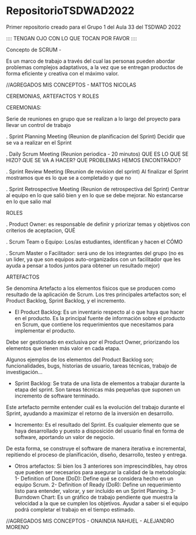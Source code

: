 # RepositorioTSDWAD2022

Primer repositorio creado para el Grupo 1 del Aula 33 del TSDWAD 2022

:::: TENGAN OJO CON LO QUE TOCAN POR FAVOR ::::

Concepto de SCRUM - 

Es un marco de trabajo a través
del cual las personas pueden abordar
problemas complejos adaptativos, a la vez
que se entregan productos de forma
eficiente y creativa con el máximo valor.

//AGREGADOS MIS CONCEPTOS - MATTOS NICOLAS

CEREMONIAS, ARTEFACTOS Y ROLES

CEREMONIAS:

Serie de reuniones en grupo que se realizan a lo largo del proyecto para llevar un control de trabajo

. Sprint Planning Meeting (Reunion de planificacion del Sprint) Decidir que se va a realizar en el Sprint

. Daily Scrum Meeting (Reunion periodica - 20 minutos) QUE ES LO QUE SE HIZO? QUE SE VA A HACER? QUE PROBLEMAS HEMOS ENCONTRADO?

. Sprint Review Meeting (Reunion de revision del sprint) Al finalizar el Sprint mostramos que es lo que se a completado y que no

. Sprint Retrospective Meeting (Reunion de retrospectiva del Sprint) Centrar al equipo en lo que salió bien y en lo que se debe mejorar. No estancarse en lo que salio mal

ROLES

. Product Owner: es responsable de definir y priorizar temas y objetivos con criterios de aceptacion, QUÉ

. Scrum Team o Equipo: Los/as estudiantes, identifican y hacen el CÓMO

. Scrum Master o Facilitador: será uno de los integrantes del grupo (no es un lider, ya que son equipos auto-organizados con un facilitador que les ayuda a pensar a todos juntos para obtener un resultado mejor)

ARTEFACTOS

Se denomina Artefacto a los elementos físicos que se producen como resultado de la aplicación de Scrum. Los tres principales artefactos son; el Product Backlog, Sprint Backlog, y el incremento.

 - El Product Backlog: Es un inventario respecto al o que haya que hacer en el producto. Es la principal fuente de información sobre el producto en Scrum, que contiene los requerimientos que necesitamos para implementar el producto.

Debe ser gestionado en exclusiva por el Product Owner, priorizando los elementos que tienen más valor en cada etapa. 

Algunos ejemplos de los elementos del Product Backlog son; funcionalidades, bugs, historias de usuario, tareas técnicas, trabajo de investigación...


 - Sprint Backlog: Se trata de una lista de elementos a trabajar durante la etapa del sprint. Son tareas técnicas más pequeñas que suponen un incremento de software terminado.

Este artefacto permite entender cuál es la evolución del trabajo durante el Sprint, ayudando a maximizar el retorno de la inversión en desarrollo.

 - Incremento: Es el resultado del Sprint. Es cualquier elemento que se haya desarrollado y puesto a disposición del usuario final en forma de software, aportando un valor de negocio.

De esta forma, se construye el software de manera iterativa e incremental, repitiendo el proceso de planificación, diseño, desarrollo, testeo y entrega.

 - Otros artefactos: Si bien los 3 anteriores son imprescindibles, hay otros que pueden ser necesarios para asegurar la calidad de la metodología:
	1- Definition of Done (DoD): Define qué se considera hecho en un equipo Scrum.
	2- Definition of Ready (DoR): Define un requerimiento listo para entender, valorar, y ser incluído en un Sprint Planning.
	3- Burndown Chart: Es un gráfico de trabajo pendiente que muestra la velocidad a la que se cumplen los objetivos. Ayudar a saber si el equipo podrá completar el trabajo en el tiempo estimado.

//AGREGADOS MIS CONCEPTOS - ONAINDIA NAHUEL - ALEJANDRO MORENO
